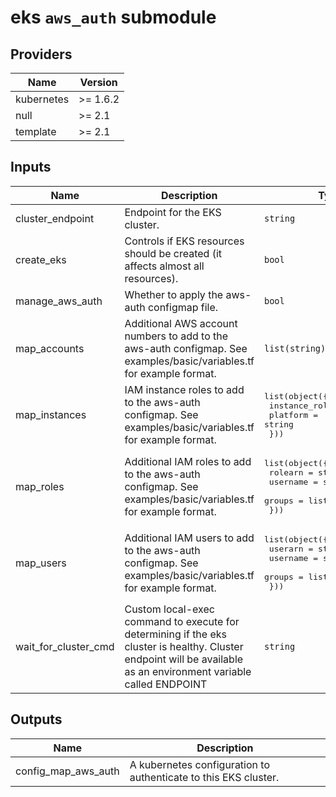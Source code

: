# eks `aws_auth` submodule

<!-- BEGINNING OF PRE-COMMIT-TERRAFORM DOCS HOOK -->
## Providers

| Name | Version |
|------|---------|
| kubernetes | >= 1.6.2 |
| null | >= 2.1 |
| template | >= 2.1 |

## Inputs

| Name | Description | Type | Default | Required |
|------|-------------|------|---------|:-----:|
| cluster\_endpoint | Endpoint for the EKS cluster. | `string` | n/a | yes |
| create\_eks | Controls if EKS resources should be created (it affects almost all resources). | `bool` | `true` | no |
| manage\_aws\_auth | Whether to apply the aws-auth configmap file. | `bool` | `true` | no |
| map\_accounts | Additional AWS account numbers to add to the aws-auth configmap. See examples/basic/variables.tf for example format. | `list(string)` | `[]` | no |
| map\_instances | IAM instance roles to add to the aws-auth configmap. See examples/basic/variables.tf for example format. | <pre>list(object({<br>    instance_role_arn = string<br>    platform          = string<br>  }))</pre> | `[]` | no |
| map\_roles | Additional IAM roles to add to the aws-auth configmap. See examples/basic/variables.tf for example format. | <pre>list(object({<br>    rolearn  = string<br>    username = string<br>    groups   = list(string)<br>  }))</pre> | `[]` | no |
| map\_users | Additional IAM users to add to the aws-auth configmap. See examples/basic/variables.tf for example format. | <pre>list(object({<br>    userarn  = string<br>    username = string<br>    groups   = list(string)<br>  }))</pre> | `[]` | no |
| wait\_for\_cluster\_cmd | Custom local-exec command to execute for determining if the eks cluster is healthy. Cluster endpoint will be available as an environment variable called ENDPOINT | `string` | `"until wget --no-check-certificate -O - -q $ENDPOINT/healthz \u003e/dev/null; do sleep 4; done"` | no |

## Outputs

| Name | Description |
|------|-------------|
| config\_map\_aws\_auth | A kubernetes configuration to authenticate to this EKS cluster. |

<!-- END OF PRE-COMMIT-TERRAFORM DOCS HOOK -->
